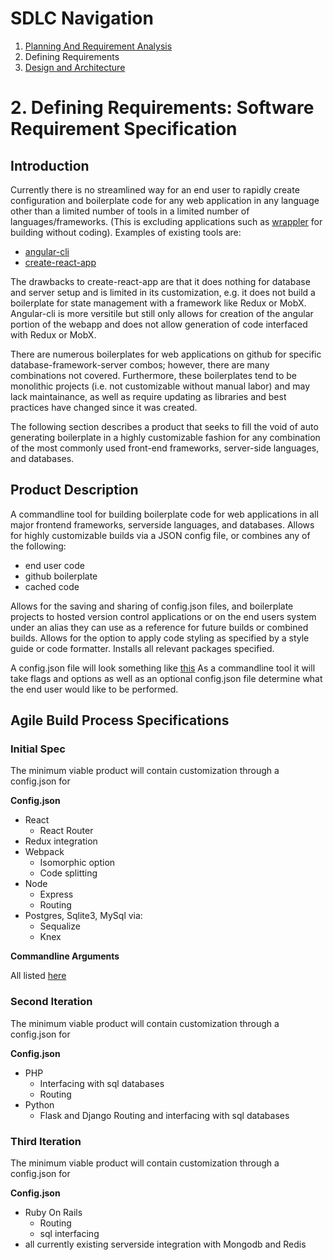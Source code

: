 # SDLC Navigation

1. [Planning And Requirement Analysis](./DevelopmentLifeCycleProcess/1_PlanningAndAnalysis/README.md)
2. Defining Requirements
3. [Design and Architecture](./DevelopmentLifeCycleProcess/3_DesignAndArchitecture/REAME.md)

# 2. Defining Requirements: Software Requirement Specification

## Introduction

Currently there is no streamlined way for an end user to rapidly create configuration and boilerplate code for any web application in any language other than a limited number of tools in a limited number of languages/frameworks. (This is excluding applications such as [wrappler](https://wappler.io/) for building without coding). Examples of existing tools are:
- [angular-cli](https://cli.angular.io/)
- [create-react-app](https://github.com/facebook/create-react-app) 

The drawbacks to create-react-app are that it does nothing for database and server setup and is limited in its customization, e.g. it does not build a boilerplate for state management with a framework like Redux or MobX. Angular-cli is more versitile but still only allows for creation of the angular portion of the webapp and does not allow generation of code interfaced with Redux or MobX.

There are numerous boilerplates for web applications on github for specific database-framework-server combos; however, there are many combinations not covered. Furthermore, these boilerplates tend to be monolithic projects (i.e. not customizable without manual labor) and may lack maintainance, as well as require updating as libraries and best practices have changed since it was created.

The following section describes a product that seeks to fill the void of auto generating boilerplate in a highly customizable fashion for any combination of the most commonly used front-end frameworks, server-side languages, and databases.

## Product Description

A commandline tool for building boilerplate code for web applications in all major frontend frameworks, serverside languages, and databases. Allows for highly customizable builds via a JSON config file, or combines any of the following:
- end user code
- github boilerplate
- cached code

Allows for the saving and sharing of config.json files, and boilerplate projects to hosted version control applications or on the end users system under an alias they can use as a reference for future builds or combined builds.  Allows for the option to apply code styling as specified by a style guide or code formatter. Installs all relevant packages specified.

A config.json file will look something like [this](../../template.json) As a commandline tool it will take flags and options as well as an optional config.json file determine what the end user would like to be performed.


## Agile Build Process Specifications

### Initial Spec

The minimum viable product will contain customization through a config.json for

**Config.json**

  - React
    - React Router
  - Redux integration
  - Webpack
    - Isomorphic option
    - Code splitting
  - Node
    - Express
    - Routing
  - Postgres, Sqlite3, MySql via:
    - Sequalize
    - Knex

**Commandline Arguments**

All listed [here](../../FLAGS.md)

### Second Iteration

The minimum viable product will contain customization through a config.json for

**Config.json**

- PHP
  - Interfacing with sql databases
  - Routing
- Python
  - Flask and Django Routing and interfacing with sql databases

### Third Iteration

The minimum viable product will contain customization through a config.json for

**Config.json**

- Ruby On Rails
  - Routing
  - sql interfacing
- all currently existing serverside integration with Mongodb and Redis
